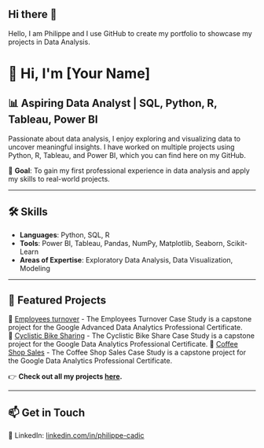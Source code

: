 ## Hi there 👋

Hello, I am Philippe and I use GitHub to create my portfolio to showcase my projects in Data Analysis.

<!--
**pcadic/pcadic** is a ✨ _special_ ✨ repository because its `README.md` (this file) appears on your GitHub profile.

Here are some ideas to get you started:

- 🔭 I’m currently working on ...
- 🌱 I’m currently learning ...
- 👯 I’m looking to collaborate on ...
- 🤔 I’m looking for help with ...
- 💬 Ask me about ...
- 📫 How to reach me: ...
- 😄 Pronouns: ...
- ⚡ Fun fact: ...
-->
# 👋 Hi, I'm [Your Name]  

## 📊 Aspiring Data Analyst | SQL, Python, R, Tableau, Power BI  

Passionate about data analysis, I enjoy exploring and visualizing data to uncover meaningful insights. I have worked on multiple projects using Python, R, Tableau, and Power BI, which you can find here on my GitHub.  

🎯 **Goal**: To gain my first professional experience in data analysis and apply my skills to real-world projects.  

---

## 🛠️ Skills  
- **Languages**: Python, SQL, R  
- **Tools**: Power BI, Tableau, Pandas, NumPy, Matplotlib, Seaborn, Scikit-Learn
- **Areas of Expertise**: Exploratory Data Analysis, Data Visualization, Modeling  

---

## 📌 Featured Projects  
🌟 [Employees turnover]([link_to_repo](https://github.com/pcadic/Google-Advanced-Data-Analytics-Professional-Certificate-Capstone)) - The Employees Turnover Case Study is a capstone project for the Google Advanced Data Analytics Professional Certificate.  
🌟 [Cyclistic Bike Sharing]([link_to_repo](https://github.com/pcadic/Google-Data-Analytics-Professional-Certificate-Capstone-1-Cyclistic)) - The Cyclistic Bike Share Case Study is a capstone project for the Google Data Analytics Professional Certificate. 
🌟 [Coffee Shop Sales]([link_to_repo](https://github.com/pcadic/Google-Data-Analytics-Professional-Certificate-Capstone-2-Coffee-Shop-Sales)) - The Coffee Shop Sales Case Study is a capstone project for the Google Data Analytics Professional Certificate.  

👉 **Check out all my projects [here]([your_github_link](https://github.com/pcadic)).**  

---

## 📫 Get in Touch  
💼 LinkedIn: [linkedin.com/in/philippe-cadic]([your_linkedin_link](https://www.linkedin.com/in/philippe-cadic))
